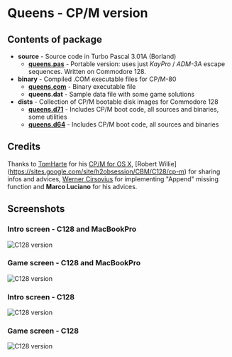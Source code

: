 # Queens - CP/M version
## Contents of package
- **source** - Source code in Turbo Pascal 3.01A (Borland)
  - [**queens.pas**](https://github.com/sblendorio/queens-cpm/blob/master/source/queens.pas) - Portable version: uses just *KayPro* / *ADM-3A* escape sequences. Written on Commodore 128.
- **binary** - Compiled .COM executable files for CP/M-80
  - [**queens.com**](https://github.com/sblendorio/queens-cpm/raw/master/binary/queens.com) - Binary executable file
  - **queens.dat** - Sample data file with some game solutions
- **dists** - Collection of CP/M bootable disk images for Commodore 128
  - [**queens.d71**](https://github.com/sblendorio/queens-cpm/raw/master/dists/queens.d71) - Includes CP/M boot code, all sources and binaries, some utilities
  - [**queens.d64**](https://github.com/sblendorio/queens-cpm/raw/master/dists/queens.d64) - Includes CP/M boot code, all sources and binaries

## Credits
Thanks to [TomHarte](https://github.com/TomHarte) for his [CP/M for OS X](https://github.com/TomHarte/CP-M-for-OS-X), [Robert Willie] (https://sites.google.com/site/h2obsession/CBM/C128/cp-m) for sharing infos and advices, [Werner Cirsovius](http://cirsovius.de/CPM/Projekte/TURBO-PASCAL/Append/turbo-04-en.html) for implementing "Append" missing function and **Marco Luciano** for his advices.

## Screenshots
### Intro screen - C128 and MacBookPro
![C128 version](http://www.sblendorio.eu/images/queen1.png)
### Game screen - C128 and MacBookPro
![C128 version](http://www.sblendorio.eu/images/queen2.png)
### Intro screen - C128
![C128 version](http://www.sblendorio.eu/images/queen3.png)
### Game screen - C128
![C128 version](http://www.sblendorio.eu/images/queen4.png)
